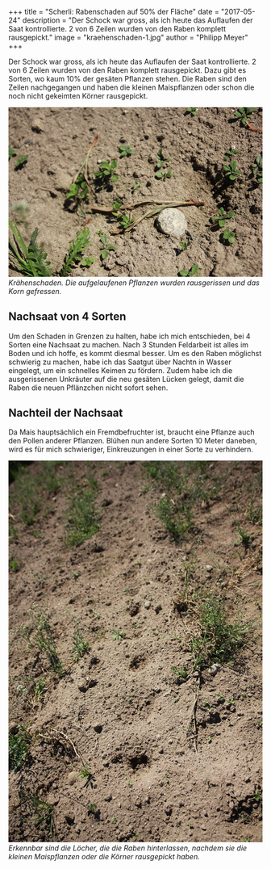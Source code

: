 +++
title = "Scherli: Rabenschaden auf 50% der Fläche"
date = "2017-05-24"
description = "Der Schock war gross, als ich heute das Auflaufen der Saat kontrollierte. 2 von 6 Zeilen wurden von den Raben komplett rausgepickt."
image = "kraehenschaden-1.jpg"
author = "Philipp Meyer"
+++

Der Schock war gross, als ich heute das Auflaufen der Saat kontrollierte. 2 von 6 Zeilen wurden von den Raben komplett rausgepickt. Dazu gibt es Sorten, wo kaum 10% der gesäten Pflanzen stehen. Die Raben sind den Zeilen nachgegangen und haben die kleinen Maispflanzen oder schon die noch nicht gekeimten Körner rausgepickt.

![Krähenschaden](kraehenschaden-1.jpg)   
*Krähenschaden. Die aufgelaufenen Pflanzen wurden rausgerissen und das Korn gefressen.*


## Nachsaat von 4 Sorten

Um den Schaden in Grenzen zu halten, habe ich mich entschieden, bei 4 Sorten eine Nachsaat zu machen. Nach 3 Stunden Feldarbeit ist alles im Boden und ich hoffe, es kommt diesmal besser. Um es den Raben möglichst schwierig zu machen, habe ich das Saatgut über Nachtn in Wasser eingelegt, um ein schnelles Keimen zu fördern. Zudem habe ich die ausgerissenen Unkräuter auf die neu gesäten Lücken gelegt, damit die Raben die neuen Pflänzchen nicht sofort sehen.


## Nachteil der Nachsaat

Da Mais hauptsächlich ein Fremdbefruchter ist, braucht eine Pflanze auch den Pollen anderer Pflanzen. Blühen nun andere Sorten 10 Meter daneben, wird es für mich schwieriger, Einkreuzungen in einer Sorte zu verhindern.

![Krähenschaden](kraehenschaden-2.jpg)   
*Erkennbar sind die Löcher, die die Raben hinterlassen, nachdem sie die kleinen Maispflanzen oder die Körner rausgepickt haben.*
